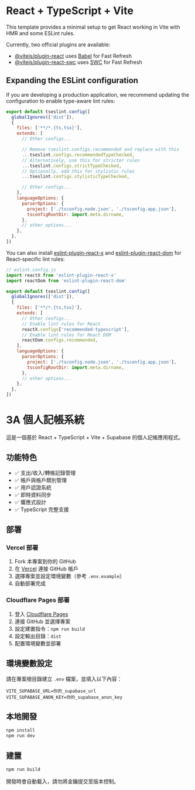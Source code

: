# React + TypeScript + Vite

This template provides a minimal setup to get React working in Vite with HMR and some ESLint rules.

Currently, two official plugins are available:

- [@vitejs/plugin-react](https://github.com/vitejs/vite-plugin-react/blob/main/packages/plugin-react) uses [Babel](https://babeljs.io/) for Fast Refresh
- [@vitejs/plugin-react-swc](https://github.com/vitejs/vite-plugin-react/blob/main/packages/plugin-react-swc) uses [SWC](https://swc.rs/) for Fast Refresh

## Expanding the ESLint configuration

If you are developing a production application, we recommend updating the configuration to enable type-aware lint rules:

```js
export default tseslint.config([
  globalIgnores(['dist']),
  {
    files: ['**/*.{ts,tsx}'],
    extends: [
      // Other configs...

      // Remove tseslint.configs.recommended and replace with this
      ...tseslint.configs.recommendedTypeChecked,
      // Alternatively, use this for stricter rules
      ...tseslint.configs.strictTypeChecked,
      // Optionally, add this for stylistic rules
      ...tseslint.configs.stylisticTypeChecked,

      // Other configs...
    ],
    languageOptions: {
      parserOptions: {
        project: ['./tsconfig.node.json', './tsconfig.app.json'],
        tsconfigRootDir: import.meta.dirname,
      },
      // other options...
    },
  },
])
```

You can also install [eslint-plugin-react-x](https://github.com/Rel1cx/eslint-react/tree/main/packages/plugins/eslint-plugin-react-x) and [eslint-plugin-react-dom](https://github.com/Rel1cx/eslint-react/tree/main/packages/plugins/eslint-plugin-react-dom) for React-specific lint rules:

```js
// eslint.config.js
import reactX from 'eslint-plugin-react-x'
import reactDom from 'eslint-plugin-react-dom'

export default tseslint.config([
  globalIgnores(['dist']),
  {
    files: ['**/*.{ts,tsx}'],
    extends: [
      // Other configs...
      // Enable lint rules for React
      reactX.configs['recommended-typescript'],
      // Enable lint rules for React DOM
      reactDom.configs.recommended,
    ],
    languageOptions: {
      parserOptions: {
        project: ['./tsconfig.node.json', './tsconfig.app.json'],
        tsconfigRootDir: import.meta.dirname,
      },
      // other options...
    },
  },
])
```

# 3A 個人記帳系統

這是一個基於 React + TypeScript + Vite + Supabase 的個人記帳應用程式。

## 功能特色

- ✅ 支出/收入/轉帳記錄管理
- ✅ 帳戶與帳戶類別管理
- ✅ 用戶認證系統
- ✅ 即時資料同步
- ✅ 響應式設計
- ✅ TypeScript 完整支援

## 部署

### Vercel 部署
1. Fork 本專案到你的 GitHub
2. 在 [Vercel](https://vercel.com) 連接 GitHub 帳戶
3. 選擇專案並設定環境變數（參考 `.env.example`）
4. 自動部署完成

### Cloudflare Pages 部署
1. 登入 [Cloudflare Pages](https://pages.cloudflare.com)
2. 連接 GitHub 並選擇專案
3. 設定建置指令：`npm run build`
4. 設定輸出目錄：`dist`
5. 配置環境變數並部署

## 環境變數設定
請在專案根目錄建立 `.env` 檔案，並填入以下內容：
```
VITE_SUPABASE_URL=你的_supabase_url
VITE_SUPABASE_ANON_KEY=你的_supabase_anon_key
```

## 本地開發
```bash
npm install
npm run dev
```

## 建置
```bash
npm run build
```

開發時會自動載入，請勿將金鑰提交至版本控制。
